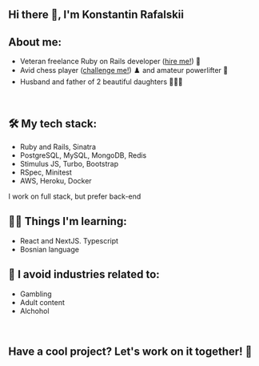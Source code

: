 ## Hi there 👋, I'm Konstantin Rafalskii

## About me:

- Veteran freelance Ruby on Rails developer ([hire me!](https://www.upwork.com/freelancers/~01200f35e0b0040cdc)) 💎
- Avid chess player ([challenge me!](https://www.chess.com/member/kraftat001)) ♟️ and amateur powerlifter 💪
- Husband and father of 2 beautiful daughters 👨‍👧‍👧

<br>

## 🛠 My tech stack: 
- Ruby and Rails, Sinatra
- PostgreSQL, MySQL, MongoDB, Redis
- Stimulus JS, Turbo, Bootstrap
- RSpec, Minitest
- AWS, Heroku, Docker

I work on full stack, but prefer back-end

## 🧑‍🎓 Things I'm learning:
- React and NextJS. Typescript
- Bosnian language

## 🏢 I avoid industries related to: 
- Gambling
- Adult content
- Alchohol

<br>

## Have a cool project? Let's work on it together! 🤝
